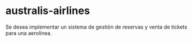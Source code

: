 # australis-airlines
Se desea implementar un sistema de gestión de reservas y venta de tickets para una aerolínea.
